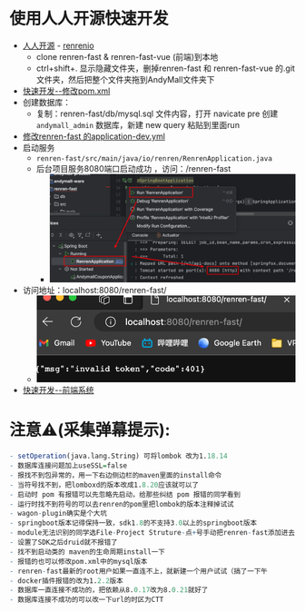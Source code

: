 # 使用人人开源快速开发
- [人人开源](https://gitee.com/renrenio) - [renrenio](https://github.com/renrenio)
	- clone renren-fast & renren-fast-vue (前端)到本地
	-  ctrl+shift+.  显示隐藏文件夹，删掉renren-fast 和 renren-fast-vue 的.git文件夹，然后把整个文件夹拖到AndyMall文件夹下
- [快速开发--修改pom.xml](课程&笔记/技术栈/尚硅谷/谷粒商城/步骤与问题/recources/快速开发--修改pom.xml.md)
- 创建数据库：
	- 复制：renren-fast/db/mysql.sql 文件内容，打开 navicate pre 创建 `andymall_admin` 数据库，新建 new query 粘贴到里面run
- [修改renren-fast 的application-dev.yml](课程&笔记/技术栈/尚硅谷/谷粒商城/步骤与问题/recources/修改renren-fast%20的application-dev.yml.md)
- 启动服务
	- `renren-fast/src/main/java/io/renren/RenrenApplication.java`
	- 后台项目服务8080端口启动成功 ，访问：/renren-fast
		- ![](课程&笔记/技术栈/尚硅谷/谷粒商城/步骤与问题/imgs/Pasted%20image%2020230818144240.png)
- 访问地址：localhost:8080/renren-fast/
	- ![](课程&笔记/技术栈/尚硅谷/谷粒商城/步骤与问题/imgs/Pasted%20image%2020230818144636.png)
- [快速开发--前端系统](课程&笔记/技术栈/尚硅谷/谷粒商城/步骤与问题/recources/快速开发--前端系统.md)
# 注意⚠️(采集弹幕提示):
``` r
- setOperation(java.lang.String) 可将lombok 改为1.18.14
- 数据库连接问题加上useSSL=false
- 报找不到包异常的，用一下右边侧边栏的maven里面的install命令
- 当符号找不到，把lomboxd的版本改成1.8.20应该就可以了
- 启动时 pom 有报错可以先忽略先启动，给那些纠结 pom 报错的同学看到
- 运行时找不到符号的可以去renren的pom里把lombok的版本注释掉试试
- wagon-plugin确实是个大坑
- springboot版本记得保持一致，sdk1.8的不支持3.0以上的springboot版本
- module无法识别的同学选File-Project Struture-点+号手动把renren-fast添加进去
- 设置了SDK之后druid就不报错了
- 找不到启动类的 maven的生命周期install一下
- 报错的也可以修改pom.xml中的mysql版本
- renren-fast最新的root用户如果一直连不上，就新建一个用户试试（搞了一下午
- docker插件报错的改为1.2.2版本
- 数据库一直连接不成功的，把依赖从8.0.17改为8.0.21就好了
- 数据库连接不成功的可以改一下url的时区为CTT
  ```